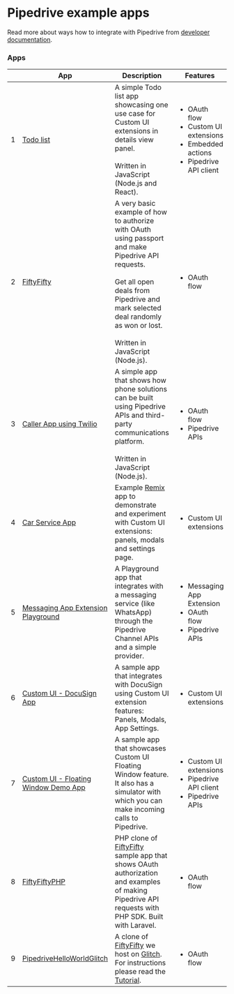# Pipedrive example apps

Read more about ways how to integrate with Pipedrive from [developer documentation](https://pipedrive.readme.io/docs).

### Apps

|     | App                                                                          | Description                                                                                                                                                                                                                                        | Features                                                                                                        |
| --- |------------------------------------------------------------------------------|----------------------------------------------------------------------------------------------------------------------------------------------------------------------------------------------------------------------------------------------------| --------------------------------------------------------------------------------------------------------------- |
| 1   | [Todo list](/apps/todo)                                                      | A simple Todo list app showcasing one use case for Custom UI extensions in details view panel.<br/><br/>Written in JavaScript (Node.js and React).                                                                                                 | <ul><li>OAuth flow</li><li>Custom UI extensions</li><li>Embedded actions</li><li>Pipedrive API client</li></ul> |
| 2   | [FiftyFifty](https://github.com/pipedrive/FiftyFifty)                        | A very basic example of how to authorize with OAuth using passport and make Pipedrive API requests.<br/><br />Get all open deals from Pipedrive and mark selected deal randomly as won or lost.<br/><br/>Written in JavaScript (Node.js).          | <ul><li>OAuth flow</li></ul>                                                                                    |
| 3   | [Caller App using Twilio](/apps/caller)                                      | A simple app that shows how phone solutions can be built using Pipedrive APIs and third-party communications platform.<br/><br/>Written in JavaScript (Node.js).                                                                                   | <ul><li>OAuth flow</li><li>Pipedrive APIs</li></ul>                                                             |
| 4   | [Car Service App](/apps/remix-cars-service)                                  | Example [Remix](https://remix.run) app to demonstrate and experiment with Custom UI extensions: panels, modals and settings page.                                                                                                                  | <ul><li>Custom UI extensions</li></ul>                                                                          |
| 5   | [Messaging App Extension Playground](/apps/messaging-app-extn-playground)    | A Playground app that integrates with a messaging service (like WhatsApp) through the Pipedrive Channel APIs and a simple provider.                                                                                                                | <ul><li>Messaging App Extension</li><li>OAuth flow</li><li>Pipedrive APIs</li></ul>                             |
| 6   | [Custom UI - DocuSign App](/apps/custom-ui-app-docusign)                     | A sample app that integrates with DocuSign using Custom UI extension features: Panels, Modals, App Settings.                                                                                                                                       | <ul><li>Custom UI extensions</li></ul>                                                                          |
| 7   | [Custom UI - Floating Window Demo App](/apps/custom-ui-floating-window-demo) | A sample app that showcases Custom UI Floating Window feature. It also has a simulator with which you can make incoming calls to Pipedrive.                                                                                                        | <ul><li>Custom UI extensions</li><li>Pipedrive API client</li><li>Pipedrive APIs</li></ul>                      |
| 8   | [FiftyFiftyPHP](/apps/fifty-fifty-php)                                       | PHP clone of [FiftyFifty](https://github.com/pipedrive/FiftyFifty) sample app that shows OAuth authorization and examples of making Pipedrive API requests with PHP SDK. Built with Laravel.                                                       | <ul><li>OAuth flow</li></ul>                                                                                    |
| 9   | [PipedriveHelloWorldGlitch](/apps/pipedrive-hello-world-glitch)              | A clone of [FiftyFifty](https://github.com/pipedrive/FiftyFifty) we host on [Glitch](https://glitch.com/edit/#!/remix/pipedrive-hello-world). For instructions please read the [Tutorial](https://developers.pipedrive.com/tutorials/build-your-first-pipedrive-hello-world-app?). | <ul><li>OAuth flow</li></ul>                                                                                    |